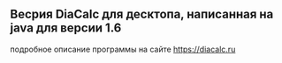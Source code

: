 ## Весрия DiaCalc для десктопа, написанная на java для версии 1.6

подробное описание программы на сайте https://diacalc.ru
